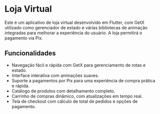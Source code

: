 # Loja Virtual
Este é um aplicativo de loja virtual desenvolvido em Flutter, com GetX utilizado como gerenciador de estado e várias bibliotecas de animação integradas para melhorar a experiência do usuário. A loja permitirá o pagamento via Pix.

## Funcionalidades
- Navegação fácil e rápida com GetX para gerenciamento de rotas e estado.
- Interface interativa com animações suaves.
- Suporte a pagamentos por Pix para uma experiência de compra prática e rápida.
- Catálogo de produtos com detalhamento completo.
- Carrinho de compras dinâmico, com atualizações em tempo real.
- Tela de checkout com cálculo de total de pedidos e opções de pagamento.